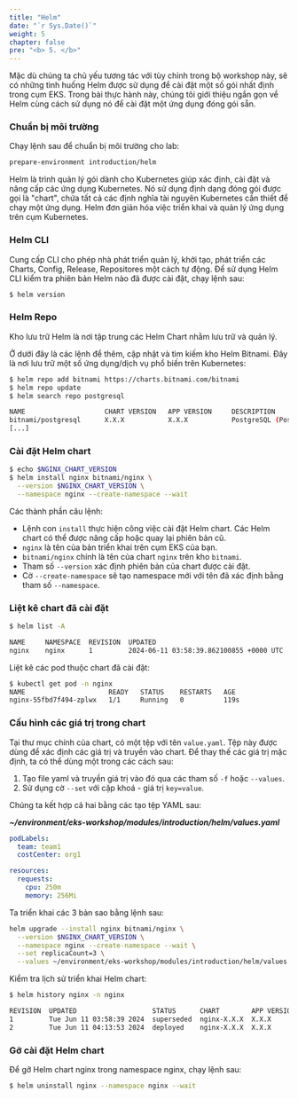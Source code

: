 ```yaml
---
title: "Helm"
date: "`r Sys.Date()`"
weight: 5
chapter: false
pre: "<b> 5. </b>"
---
```


Mặc dù chúng ta chủ yếu tương tác với tùy chỉnh trong bộ workshop này, sẽ có những tình huống Helm được sử dụng để cài đặt một số gói nhất định trong cụm EKS. Trong bài thực hành này, chúng tôi giới thiệu ngắn gọn về Helm cùng cách sử dụng nó để cài đặt một ứng dụng đóng gói sẵn.

### Chuẩn bị môi trường
Chạy lệnh sau để chuẩn bị môi trường cho lab:
```bash
prepare-environment introduction/helm
```
Helm là trình quản lý gói dành cho Kubernetes giúp xác định, cài đặt và nâng cấp các ứng dụng Kubernetes. Nó sử dụng định dạng đóng gói được gọi là "chart", chứa tất cả các định nghĩa tài nguyên Kubernetes cần thiết để chạy một ứng dụng. Helm đơn giản hóa việc triển khai và quản lý ứng dụng trên cụm Kubernetes.

### Helm CLI
Cung cấp CLI cho phép nhà phát triển quản lý, khởi tạo, phát triển các Charts, Config, Release, Repositores một cách tự động.
Để sử dụng Helm CLI kiểm tra phiên bản Helm nào đã được cài đặt, chạy lệnh sau:

```bash
$ helm version
```

### Helm Repo
Kho lưu trữ Helm là nơi tập trung các Helm Chart nhằm lưu trữ và quản lý.

Ở dưới đây là các lệnh để thêm, cập nhật và tìm kiếm kho Helm Bitnami. Đây là nơi lưu trữ một số ứng dụng/dịch vụ phổ biến trên Kubernetes:

```bash
$ helm repo add bitnami https://charts.bitnami.com/bitnami
$ helm repo update
$ helm search repo postgresql

NAME                    CHART VERSION   APP VERSION     DESCRIPTION
bitnami/postgresql      X.X.X           X.X.X           PostgreSQL (Postgres) is an open source object-...
[...]
```

### Cài đặt Helm chart
```bash
$ echo $NGINX_CHART_VERSION
$ helm install nginx bitnami/nginx \
  --version $NGINX_CHART_VERSION \
  --namespace nginx --create-namespace --wait
```
Các thành phần câu lệnh:

- Lệnh con `install` thực hiện công việc cài đặt Helm chart. Các Helm chart có thể được nâng cấp hoặc quay lại phiên bản cũ.
-  `nginx` là tên của bản triển khai trên cụm EKS của bạn.
-  `bitnami/nginx` chính là tên của chart `nginx` trên kho `bitnami`.
- Tham số `--version` xác định phiên bản của chart được cài đặt.
- Cờ `--create-namespace` sẽ tạo namespace mới với tên đã xác định bằng tham số `--namespace`.

### Liệt kê chart đã cài đặt
```bash
$ helm list -A

NAME 	 NAMESPACE  REVISION  UPDATED                                  STATUS    CHART         APP VERSION
nginx	 nginx      1         2024-06-11 03:58:39.862100855 +0000 UTC  deployed  nginx-X.X.X   X.X.X
```
Liệt kê các pod thuộc chart đã cài đặt:

```bash
$ kubectl get pod -n nginx
NAME                     READY   STATUS    RESTARTS   AGE
nginx-55fbd7f494-zplwx   1/1     Running   0          119s
```

### Cấu hình các giá trị trong chart
Tại thư mục chính của chart, có một tệp với tên `value.yaml`. Tệp này được dùng để xác định các giá trị và truyền vào chart. Để thay thế các giá trị mặc định, ta có thể dùng một trong các cách sau:

1. Tạo file yaml và truyền giá trị vào đó qua các tham số `-f` hoặc `--values`.
2. Sử dụng cờ `--set` với cặp khoá - giá trị `key=value`.

Chúng ta kết hợp cả hai bằng các tạo tệp YAML sau:

**_~/environment/eks-workshop/modules/introduction/helm/values.yaml_**
```yaml
podLabels:
  team: team1
  costCenter: org1

resources:
  requests:
    cpu: 250m
    memory: 256Mi
```

Ta triển khai các 3 bản sao bằng lệnh sau:
```bash
helm upgrade --install nginx bitnami/nginx \
  --version $NGINX_CHART_VERSION \
  --namespace nginx --create-namespace --wait \
  --set replicaCount=3 \
  --values ~/environment/eks-workshop/modules/introduction/helm/values.yaml
```

Kiểm tra lịch sử triển khai Helm chart:
```bash
$ helm history nginx -n nginx

REVISION  UPDATED                   STATUS      CHART        APP VERSION  DESCRIPTION
1         Tue Jun 11 03:58:39 2024  superseded  nginx-X.X.X  X.X.X       Install complete
2         Tue Jun 11 04:13:53 2024  deployed    nginx-X.X.X  X.X.X       Upgrade complete
```

### Gỡ cài đặt Helm chart
Để gỡ Helm chart nginx trong namespace nginx, chạy lệnh sau:

```bash
$ helm uninstall nginx --namespace nginx --wait
```